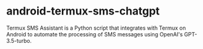 # android-termux-sms-chatgpt
Termux SMS Assistant is a Python script that integrates with Termux on Android to automate the processing of SMS messages using OpenAI's GPT-3.5-turbo.
